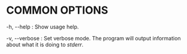 
# COMMON OPTIONS

-h, --help
:   Show usage help.

-v, --verbose
:   Set verbose mode. The program will output information about what it is
    doing to *stderr*.

